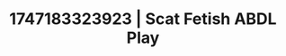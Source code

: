 ---
categories:
- Nude shadows
- Bukkake
- Creampie
- Kinky dreams
- Face sitting
image: /assets/images/1747183323923.webp
layout: post
seo:
  description: Featured content with high-quality Scat Fetish, ABDL Play. HD images
    available.
  keywords: Scat Fetish, ABDL Play
  og_image: /assets/images/1747183323923.webp
  schema_type: VisualArtwork
tags:
- ABDL Play
- Scat Fetish
- '#1747183323923'
title: 1747183323923 | Scat Fetish ABDL Play
---